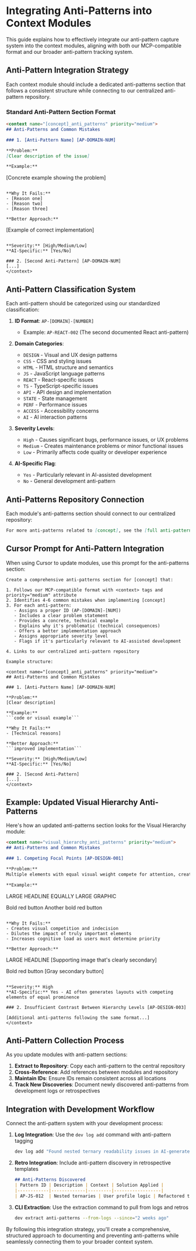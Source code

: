 # Integrating Anti-Patterns into Context Modules

This guide explains how to effectively integrate our anti-pattern capture system into the context modules, aligning with both our MCP-compatible format and our broader anti-pattern tracking system.

## Anti-Pattern Integration Strategy

Each context module should include a dedicated anti-patterns section that follows a consistent structure while connecting to our centralized anti-pattern repository.

### Standard Anti-Pattern Section Format

```markdown
<context name="[concept]_anti_patterns" priority="medium">
## Anti-Patterns and Common Mistakes

### 1. [Anti-Pattern Name] [AP-DOMAIN-NUM]

**Problem:**
[Clear description of the issue]

**Example:**
```
[Concrete example showing the problem]
```

**Why It Fails:**
- [Reason one]
- [Reason two]
- [Reason three]

**Better Approach:**
```
[Example of correct implementation]
```

**Severity:** [High/Medium/Low]
**AI-Specific:** [Yes/No]

### 2. [Second Anti-Pattern] [AP-DOMAIN-NUM]
[...]
</context>
```

## Anti-Pattern Classification System

Each anti-pattern should be categorized using our standardized classification:

1. **ID Format**: `AP-[DOMAIN]-[NUMBER]`
   - Example: `AP-REACT-002` (The second documented React anti-pattern)

2. **Domain Categories**:
   - `DESIGN` - Visual and UX design patterns
   - `CSS` - CSS and styling issues
   - `HTML` - HTML structure and semantics
   - `JS` - JavaScript language patterns
   - `REACT` - React-specific issues
   - `TS` - TypeScript-specific issues
   - `API` - API design and implementation
   - `STATE` - State management
   - `PERF` - Performance issues
   - `ACCESS` - Accessibility concerns
   - `AI` - AI interaction patterns

3. **Severity Levels**:
   - `High` - Causes significant bugs, performance issues, or UX problems
   - `Medium` - Creates maintenance problems or minor functional issues
   - `Low` - Primarily affects code quality or developer experience

4. **AI-Specific Flag**:
   - `Yes` - Particularly relevant in AI-assisted development
   - `No` - General development anti-pattern

## Anti-Patterns Repository Connection

Each module's anti-patterns section should connect to our centralized repository:

```markdown
For more anti-patterns related to [concept], see the [full anti-patterns collection](../../anti-patterns/[domain]/[specific-file].md).
```

## Cursor Prompt for Anti-Pattern Integration

When using Cursor to update modules, use this prompt for the anti-patterns section:

```
Create a comprehensive anti-patterns section for [concept] that:

1. Follows our MCP-compatible format with <context> tags and priority="medium" attribute
2. Identifies 4-6 common mistakes when implementing [concept]
3. For each anti-pattern:
   - Assigns a proper ID (AP-[DOMAIN]-[NUM])
   - Includes a clear problem statement
   - Provides a concrete, technical example
   - Explains why it's problematic (technical consequences)
   - Offers a better implementation approach
   - Assigns appropriate severity level
   - Flags if it's particularly relevant to AI-assisted development

4. Links to our centralized anti-pattern repository

Example structure:

<context name="[concept]_anti_patterns" priority="medium">
## Anti-Patterns and Common Mistakes

### 1. [Anti-Pattern Name] [AP-DOMAIN-NUM]

**Problem:**
[Clear description]

**Example:**
```code or visual example```

**Why It Fails:**
- [Technical reasons]

**Better Approach:**
```improved implementation```

**Severity:** [High/Medium/Low]
**AI-Specific:** [Yes/No]

### 2. [Second Anti-Pattern]
[...]
</context>
```

## Example: Updated Visual Hierarchy Anti-Patterns

Here's how an updated anti-patterns section looks for the Visual Hierarchy module:

```markdown
<context name="visual_hierarchy_anti_patterns" priority="medium">
## Anti-Patterns and Common Mistakes

### 1. Competing Focal Points [AP-DESIGN-001]

**Problem:**
Multiple elements with equal visual weight compete for attention, creating confusion about where to look first.

**Example:**
```
LARGE HEADLINE       EQUALLY LARGE GRAPHIC
                     
Bold red button      Another bold red button
```

**Why It Fails:**
- Creates visual competition and indecision
- Dilutes the impact of truly important elements
- Increases cognitive load as users must determine priority

**Better Approach:**
```
LARGE HEADLINE
[Supporting image that's clearly secondary]
                     
Bold red button      [Gray secondary button]
```

**Severity:** High
**AI-Specific:** Yes - AI often generates layouts with competing elements of equal prominence

### 2. Insufficient Contrast Between Hierarchy Levels [AP-DESIGN-003]

[Additional anti-patterns following the same format...]
</context>
```

## Anti-Pattern Collection Process

As you update modules with anti-pattern sections:

1. **Extract to Repository**: Copy each anti-pattern to the central repository
2. **Cross-Reference**: Add references between modules and repository
3. **Maintain IDs**: Ensure IDs remain consistent across all locations
4. **Track New Discoveries**: Document newly discovered anti-patterns from development logs or retrospectives

## Integration with Development Workflow

Connect the anti-pattern system with your development process:

1. **Log Integration**: Use the `dev log add` command with anti-pattern tagging
   ```bash
   dev log add "Found nested ternary readability issues in AI-generated code" --anti-pattern
   ```

2. **Retro Integration**: Include anti-pattern discovery in retrospective templates
   ```markdown
   ## Anti-Patterns Discovered
   | Pattern ID | Description | Context | Solution Applied |
   |------------|-------------|---------|------------------|
   | AP-JS-012  | Nested ternaries | User profile logic | Refactored to if/else |
   ```

3. **CLI Extraction**: Use the extraction command to pull from logs and retros
   ```bash
   dev extract anti-patterns --from-logs --since="2 weeks ago"
   ```

By following this integration strategy, you'll create a comprehensive, structured approach to documenting and preventing anti-patterns while seamlessly connecting them to your broader context system.
